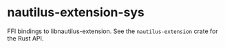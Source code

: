 # nautilus-extension-sys

FFI bindings to libnautilus-extension. See the `nautilus-extension` crate for the Rust API.